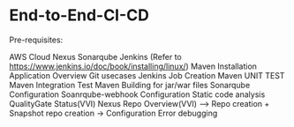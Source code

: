 # End-to-End-CI-CD

Pre-requisites:

AWS Cloud
Nexus
Sonarqube
Jenkins (Refer to https://www.jenkins.io/doc/book/installing/linux/)
Maven Installation
Application Overview
Git usecases
Jenkins Job Creation
Maven UNIT TEST
Maven Integration Test
Maven Building for jar/war files
Sonarqube Configuration
Soanrqube-webhook Configuration
Static code analysis
QualityGate Status(VVI)
Nexus Repo Overview(VVI) --> Repo creation + Snapshot repo creation -> Configuration
Error debugging